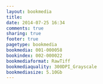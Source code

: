 ```yaml
---
layout: bookmedia
title:
date: 2014-07-25 16:34
comments: true
sharing: true
footer: true
pagetype: bookmedia 
bookmedia: 001-000058
bookindex: 002-000022
bookmediaformat: RawTiff
bookmediaquality: 300DPI_Grayscale
bookmediasize: 5.10Gb
---
```

